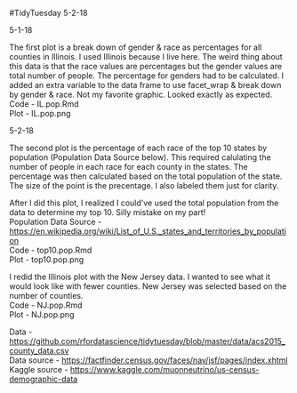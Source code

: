#TidyTuesday 5-2-18

5-1-18

The first plot is a break down of gender & race as percentages for all counties in Illinois. I used Illinois because I live here. The weird thing about this data is that the race values are percentages but the gender values are total number of people. The percentage for genders had to be calculated. I added an extra variable to the data frame to use facet_wrap & break down by gender & race. Not my favorite graphic. Looked exactly as expected.<br />
Code - IL.pop.Rmd<br />
Plot - IL.pop.png<br />

5-2-18

The second plot is the percentage of each race of the top 10 states by population (Population Data Source below). This required calulating the number of people in each race for each county in the states. The percentage was then calculated based on the total population of the state. The size of the point is the precentage. I also labeled them just for clarity. <br />

After I did this plot, I realized I could've used the total population from the data to determine my top 10. Silly mistake on my part! <br />
Population Data Source - https://en.wikipedia.org/wiki/List_of_U.S._states_and_territories_by_population <br />
Code - top10.pop.Rmd<br />
Plot - top10.pop.png<br />

I redid the Illinois plot with the New Jersey data. I wanted to see what it would look like with fewer counties. New Jersey was selected based on the number of counties.<br />
Code - NJ.pop.Rmd<br />
Plot - NJ.pop.png<br />

Data - https://github.com/rfordatascience/tidytuesday/blob/master/data/acs2015_county_data.csv <br />
Data source - https://factfinder.census.gov/faces/nav/jsf/pages/index.xhtml <br />
Kaggle source - https://www.kaggle.com/muonneutrino/us-census-demographic-data <br />
